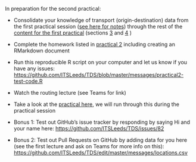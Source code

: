 
In preparation for the second practical:

-   Consolidate your knowledge of transport (origin-destination) data
    from the first practical session ([see here for
    notes](https://github.com/ITSLeeds/TDS/blob/master/messages/practical1-notes.R))
    through the rest of the [content for the first
    practical](https://github.com/ITSLeeds/TDS/blob/master/practicals/2-software.md)
    (sections
    [3](https://github.com/ITSLeeds/TDS/blob/master/practicals/2-software.md#3-processing-origin-destination-data-in-bristol)
    and
    [4](https://github.com/ITSLeeds/TDS/blob/master/practicals/2-software.md#4-processing-medium-sized-data-and-basic-visualisation)
    )

-   Complete the homework listed in [practical
    2](https://github.com/ITSLeeds/TDS/blob/master/practicals/2-software.md)
    including creating an RMarkdown document

-   Run this reproducible R script on your computer and let us know if
    you have any issues:
    <https://github.com/ITSLeeds/TDS/blob/master/messages/practical2-test-code.R>

-   Watch the routing lecture (see Teams for link)

-   Take a look at the [practical
    here](https://github.com/ITSLeeds/TDS/blob/master/practicals/6-routing.md),
    we will run through this during the practical session

-   Bonus 1: Test out GitHub’s issue tracker by responding by saying Hi
    and your name here: <https://github.com/ITSLeeds/TDS/issues/82>

-   Bonus 2: Test out Pull Requests on GitHub by adding data for you
    here (see the first lecture and ask on Teams for more info on this):
    <https://github.com/ITSLeeds/TDS/edit/master/messages/locations.csv>
